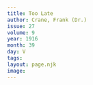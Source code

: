 ```yaml
---
title: Too Late
author: Crane, Frank (Dr.)
issue: 27
volume: 9
year: 1916
month: 39
day: V
tags:
layout: page.njk
image:
---
```





